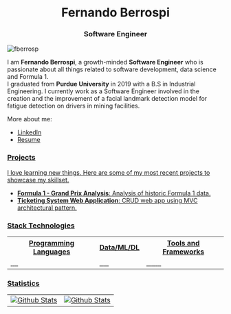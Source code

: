 <h1 align="center">Fernando Berrospi</h1>
<h3 align="center">Software Engineer</h3>

<p align="left"> <img src="https://komarev.com/ghpvc/?username=fberrosp&label=Profile%20views&color=0e75b6&style=flat" alt="fberrosp"/> </p>

<p>I am <strong>Fernando Berrospi</strong>, a growth-minded <strong>Software Engineer</strong> who is passionate about all things related to software development, data science and Formula 1.<br>I graduated from <strong>Purdue University</strong> in 2019 with a B.S in Industrial Engineering. I currently work as a Software Engineer involved in the creation and the improvement of a facial landmark detection model for fatigue detection on drivers in mining facilities.</p>

<p>More about me:</p>
<ul>
  <li><a href="https://www.linkedin.com/in/fernandoberrospi"/>LinkedIn</li>
  <li><a href="https://fberrosp.github.io/FernandoBerrospi.pdf"/>Resume</li>
</ul>

<h3 align="left">Projects</h3>
<p>I love learning new things. Here are some of my most recent projects to showcase my skillset.</p>
<ul>
  <li><a href="https://www.kaggle.com/code/fernandoberrospi/f1-eda-grand-prix-analysis"/><strong>Formula 1 - Grand Prix Analysis</strong>: Analysis of historic Formula 1 data.</li>
  <li><a href="https://issuetrackingsystem-9d0f7.web.app/"/><strong>Ticketing System Web Application</strong>: CRUD web app using MVC architectural pattern.</li>
</ul>

<h3 align="left">Stack Technologies</h3>
<table align="center" border="0">
  <tr>
    <th>Programming Languages</th>
    <th>Data/ML/DL</th> 
    <th>Tools and Frameworks</th>
  </tr>
  <tr>
    <td>
      <img src="https://img.shields.io/badge/python-3670A0?style=for-the-badge&logo=python&logoColor=ffdd54" alt=""/>
      <img src="https://img.shields.io/badge/c-%2300599C.svg?style=for-the-badge&logo=c&logoColor=white" alt=""/>
      <img src="https://img.shields.io/badge/r-%23276DC3.svg?style=for-the-badge&logo=r&logoColor=white" alt=""/>
      <img src="https://img.shields.io/badge/java-%23ED8B00.svg?style=for-the-badge&logo=java&logoColor=white" alt=""/>
      <img src="https://img.shields.io/badge/javascript-%23323330.svg?style=for-the-badge&logo=javascript&logoColor=%23F7DF1E" alt=""/>
    </td>
    <td>
      <img src="https://img.shields.io/badge/pandas-%23150458.svg?style=for-the-badge&logo=pandas&logoColor=white" alt=""/>
      <img src="https://img.shields.io/badge/numpy-%23013243.svg?style=for-the-badge&logo=numpy&logoColor=white" alt=""/>
      <img src="https://img.shields.io/badge/TensorFlow-%23FF6F00.svg?style=for-the-badge&logo=TensorFlow&logoColor=white" alt=""/>
      <img src="https://img.shields.io/badge/PyTorch-%23EE4C2C.svg?style=for-the-badge&logo=PyTorch&logoColor=white" alt=""/>
      <img src="https://img.shields.io/badge/scikit--learn-%23F7931E.svg?style=for-the-badge&logo=scikit-learn&logoColor=white" alt=""/>
      <img src="https://img.shields.io/badge/opencv-%23white.svg?style=for-the-badge&logo=opencv&logoColor=white" alt=""/>
    </td> 
    <td>
      <img src="https://img.shields.io/badge/git-%23F05033.svg?style=for-the-badge&logo=git&logoColor=white" alt=""/>
      <img src="https://img.shields.io/badge/Anaconda-%2344A833.svg?style=for-the-badge&logo=anaconda&logoColor=white" alt=""/>
      <img src="https://img.shields.io/badge/postgres-%23316192.svg?style=for-the-badge&logo=postgresql&logoColor=white" alt=""/>
      <img src="https://img.shields.io/badge/bootstrap-%23563D7C.svg?style=for-the-badge&logo=bootstrap&logoColor=white" alt=""/>
      <img src="https://img.shields.io/badge/html5-%23E34F26.svg?style=for-the-badge&logo=html5&logoColor=white" alt=""/>
      <img src="https://img.shields.io/badge/css3-%231572B6.svg?style=for-the-badge&logo=css3&logoColor=white" alt=""/>
      <img src="https://img.shields.io/badge/jira-%230A0FFF.svg?style=for-the-badge&logo=jira&logoColor=white" alt=""/>
      <img src="https://img.shields.io/badge/power_bi-F2C811?style=for-the-badge&logo=powerbi&logoColor=black" alt=""/>
      <img src="https://img.shields.io/badge/Microsoft_Excel-217346?style=for-the-badge&logo=microsoft-excel&logoColor=white" alt=""/>
    </td>
  </tr>
</table>

<h3 align="left">Statistics</h3>

<table align="center" border="0">
  <tr>
    <td><img align="center" alt="Github Stats" src="https://github-readme-stats.vercel.app/api/top-langs?username=fberrosp&theme=dark&show_icons=true&hide_border=true" /></td>
    <td><img align="center" alt="Github Stats" src="https://github-readme-stats.vercel.app/api?username=fberrosp&theme=dark&show_icons=true&hide_border=true&include_all_commits=true" /></td>
  </tr>
</table>
